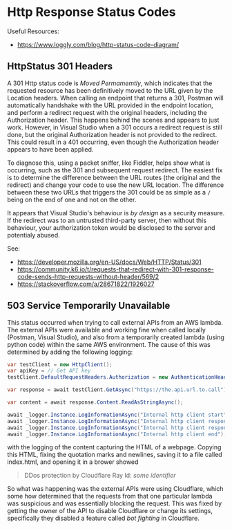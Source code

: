 # Http Response Status Codes

Useful Resources:
 - https://www.loggly.com/blog/http-status-code-diagram/

## HttpStatus 301 Headers
A 301 Http status code is _Moved Permamemtly_, which indicates that the requested resource has been definitively moved to the URL given by the Location headers.
When calling an endpoint that returns a 301, Postman will automatically handshake with the URL provided in the endpoint location,
and perform a redirect request with the original headers, including the Authorization header. This happens behind the scenes and appears to just work.
However, in Visual Studio when a 301 occurs a redirect request is still done, but the original Authorization header is not provided to the redirect.
This could result in a 401 occurring, even though the Authorization header appears to have been applied.

To diagnose this, using a packet sniffer, like Fiddler, helps show what is occurring, such as the 301 and subsequent request redirect.
The easiest fix is to determine the difference between the URL routes (the original and the redirect) and change your code to use the new URL location.
The difference between these two URLs that triggers the 301 could be as simple as a `/` being on the end of one and not on the other.

It appears that Visual Studio's behaviour is _by design_ as a security measure. If the redirect was to an untrusted third-party server, then without this behaviour,
your authorization token would be disclosed to the server and potentialy abused.

See:
 - https://developer.mozilla.org/en-US/docs/Web/HTTP/Status/301
 - https://community.k6.io/t/requests-that-redirect-with-301-response-code-sends-http-requests-without-header/569/2
 - https://stackoverflow.com/a/28671822/1926027

## 503 Service Temporarily Unavailable
This status occurred when trying to call external APIs from an AWS lambda. The external APIs were available and working fine when called locally (Postman, Visual Studio),
and also from a temporarily created lambda (using python code) within the same AWS environment. The cause of this was determined by adding the following logging:
```C#
var testClient = new HttpClient();
var apiKey = // Get API key
testClient.DefaultRequestHeaders.Authorization = new AuthenticationHeaderValue("bearer", apiKey);

var response = await testClient.GetAsync("https://the.api.url.to.call");

var content = await response.Content.ReadAsStringAsync();

await _logger.Instance.LogInformationAsync("Internal http client start");
await _logger.Instance.LogInformationAsync("Internal http client response: " + JsonConvert.SerializeObject(response));
await _logger.Instance.LogInformationAsync("Internal http client response.content: " + JsonConvert.SerializeObject(content));
await _logger.Instance.LogInformationAsync("Internal http client end");
```
with the logging of the content capturing the HTML of a webpage. Copying this HTML, fixing the quotation marks and newlines, saving it to a file called index.html,
and opening it in a brower showed

> DDos protection by Cloudflare
> Ray Id: _some identifier_

So what was happening was the external APIs were using Cloudflare, which some how determined that the requests from that one particular lambda was suspicious
and was essentially blocking the request. This was fixed by getting the owner of the API to disable Cloudflare or change its settings,
specifically they disabled a feature called _bot fighting_ in Cloudflare.
